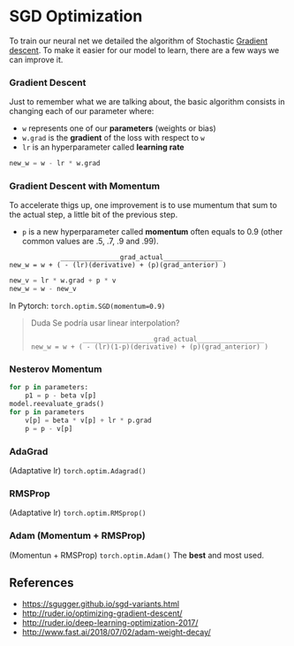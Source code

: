 # SGD Optimization


To train our neural net we detailed the algorithm of Stochastic [Gradient descent](/posts/1-basics/gradient_descent.md).
To make it easier for our model to learn, there are a few ways we can improve it.

### Gradient Descent

Just to remember what we are talking about,
the basic algorithm consists in changing each of our parameter where:
* `w` represents one of our **parameters** (weights or bias)
* `w.grad` is the **gradient** of the loss with respect to `w`
* `lr` is an hyperparameter called **learning rate**

```python
new_w = w - lr * w.grad
```

### Gradient Descent with Momentum

To accelerate thigs up, one improvement is to use mumentum that sum to the actual step, a little bit of the previous step.
*  `p` is a new hyperparameter called **momentum** often equals to 0.9 (other common values are .5, .7, .9 and .99).
```
             _______________grad_actual_______________
new_w = w + ( - (lr)(derivative) + (p)(grad_anterior) )
```

```python
new_v = lr * w.grad + p * v
new_w = w - new_v
```


In Pytorch: `torch.optim.SGD(momentum=0.9)`

> Duda
> Se podría usar linear interpolation?
>
> ```
>              __________________grad_actual_________________
> new_w = w + ( - (lr)(1-p)(derivative) + (p)(grad_anterior) )
> ```


### Nesterov Momentum

```python
for p in parameters:
    p1 = p - beta v[p]
model.reevaluate_grads()
for p in parameters
    v[p] = beta * v[p] + lr * p.grad
    p = p - v[p]
```

### AdaGrad

(Adaptative lr) `torch.optim.Adagrad()`

### RMSProp

(Adaptative lr) `torch.optim.RMSprop()`

### Adam (Momentum + RMSProp)

(Momentun + RMSProp) `torch.optim.Adam()` The **best** and most used. 


## References
* https://sgugger.github.io/sgd-variants.html
* http://ruder.io/optimizing-gradient-descent/
* http://ruder.io/deep-learning-optimization-2017/
* http://www.fast.ai/2018/07/02/adam-weight-decay/
